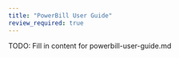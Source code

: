 ```yaml
---
title: "PowerBill User Guide"
review_required: true
---
```


TODO: Fill in content for powerbill-user-guide.md